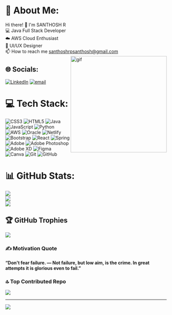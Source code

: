 # 💫 About Me:
Hi there! 👋 I'm SANTHOSH R <br> 💻 Java Full Stack Developer <br> ☁️ AWS Cloud Enthusiast <br> 🎨 UI/UX Designer <br> 📫 How to reach me santhoshrpsanthosh@gmail.com 
<img align="right" src="https://i.pinimg.com/originals/e8/f4/53/e8f453469a3ec97ecd354df465d73913.gif" alt="gif" width="300" >

## 🌐 Socials:
[![LinkedIn](https://img.shields.io/badge/LinkedIn-%230077B5.svg?logo=linkedin&logoColor=white)](in/santhosh-r-santhosh) [![email](https://img.shields.io/badge/Email-D14836?logo=gmail&logoColor=white)](mailto:santhoshrpsanthosh@gmail.com) <br> 


# 💻 Tech Stack:
![CSS3](https://img.shields.io/badge/css3-%231572B6.svg?style=for-the-badge&logo=css3&logoColor=white) ![HTML5](https://img.shields.io/badge/html5-%23E34F26.svg?style=for-the-badge&logo=html5&logoColor=white) ![Java](https://img.shields.io/badge/java-%23ED8B00.svg?style=for-the-badge&logo=openjdk&logoColor=white) ![JavaScript](https://img.shields.io/badge/javascript-%23323330.svg?style=for-the-badge&logo=javascript&logoColor=%23F7DF1E) ![Python](https://img.shields.io/badge/python-3670A0?style=for-the-badge&logo=python&logoColor=ffdd54) ![AWS](https://img.shields.io/badge/AWS-%23FF9900.svg?style=for-the-badge&logo=amazon-aws&logoColor=white) ![Oracle](https://img.shields.io/badge/Oracle-F80000?style=for-the-badge&logo=oracle&logoColor=white) ![Netlify](https://img.shields.io/badge/netlify-%23000000.svg?style=for-the-badge&logo=netlify&logoColor=#00C7B7) ![Bootstrap](https://img.shields.io/badge/bootstrap-%238511FA.svg?style=for-the-badge&logo=bootstrap&logoColor=white) ![React](https://img.shields.io/badge/react-%2320232a.svg?style=for-the-badge&logo=react&logoColor=%2361DAFB) ![Spring](https://img.shields.io/badge/spring-%236DB33F.svg?style=for-the-badge&logo=spring&logoColor=white) ![Adobe](https://img.shields.io/badge/adobe-%23FF0000.svg?style=for-the-badge&logo=adobe&logoColor=white) ![Adobe Photoshop](https://img.shields.io/badge/adobe%20photoshop-%2331A8FF.svg?style=for-the-badge&logo=adobe%20photoshop&logoColor=white) ![Adobe XD](https://img.shields.io/badge/Adobe%20XD-470137?style=for-the-badge&logo=Adobe%20XD&logoColor=#FF61F6) ![Figma](https://img.shields.io/badge/figma-%23F24E1E.svg?style=for-the-badge&logo=figma&logoColor=white) ![Canva](https://img.shields.io/badge/Canva-%2300C4CC.svg?style=for-the-badge&logo=Canva&logoColor=white) ![Git](https://img.shields.io/badge/git-%23F05033.svg?style=for-the-badge&logo=git&logoColor=white) ![GitHub](https://img.shields.io/badge/github-%23121011.svg?style=for-the-badge&logo=github&logoColor=white) <br>
# 📊 GitHub Stats:
![](https://github-readme-stats.vercel.app/api?username=R-SANTHOSH03&theme=merko&hide_border=false&include_all_commits=false&count_private=false)<br/>
![](https://nirzak-streak-stats.vercel.app/?user=R-SANTHOSH03&theme=merko&hide_border=false)<br/>
![](https://github-readme-stats.vercel.app/api/top-langs/?username=R-SANTHOSH03&theme=merko&hide_border=false&include_all_commits=false&count_private=false&layout=compact)

## 🏆 GitHub Trophies
![](https://github-profile-trophy.vercel.app/?username=R-SANTHOSH03&theme=radical&no-frame=false&no-bg=true&margin-w=4)

### ✍️ Motivation Quote
#### “Don't fear failure. — Not failure, but low aim, is the crime. In great attempts it is glorious even to fail.”

### 🔝 Top Contributed Repo
![](https://github-contributor-stats.vercel.app/api?username=R-SANTHOSH03&limit=5&theme=dark&combine_all_yearly_contributions=true)

---
[![](https://visitcount.itsvg.in/api?id=R-SANTHOSH03&icon=0&color=0)](https://visitcount.itsvg.in)

<!-- Proudly created with GPRM ( https://gprm.itsvg.in ) -->
